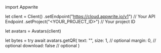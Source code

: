 import Appwrite

let client = Client()
    .setEndpoint("https://cloud.appwrite.io/v1") // Your API Endpoint
    .setProject("&lt;YOUR_PROJECT_ID&gt;") // Your project ID

let avatars = Avatars(client)

let bytes = try await avatars.getQR(
    text: "<TEXT>",
    size: 1, // optional
    margin: 0, // optional
    download: false // optional
)

